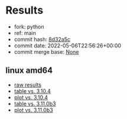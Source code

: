 # Results

- fork: python
- ref: main
- commit hash: [8d32a5c](https://github.com/python/cpython/commit/8d32a5c)
- commit date: 2022-05-06T22:56:26+00:00
- commit merge base: [None](https://github.com/python/cpython/commit/None)

## linux amd64

- [raw results](bm-20220506-linux-amd64-python-main-3.11.0b1-8d32a5c.json)
- [table vs. 3.10.4](bm-20220506-linux-amd64-python-main-3.11.0b1-8d32a5c-vs-3.10.4.md)
- [plot vs. 3.10.4](bm-20220506-linux-amd64-python-main-3.11.0b1-8d32a5c-vs-3.10.4.png)
- [table vs. 3.11.0b3](bm-20220506-linux-amd64-python-main-3.11.0b1-8d32a5c-vs-3.11.0b3.md)
- [plot vs. 3.11.0b3](bm-20220506-linux-amd64-python-main-3.11.0b1-8d32a5c-vs-3.11.0b3.png)

